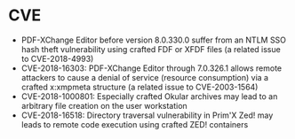 # CVE

* PDF-XChange Editor before version 8.0.330.0 suffer from an NTLM SSO hash theft vulnerability using crafted FDF or XFDF files (a related issue to CVE-2018-4993)
* CVE-2018-16303: PDF-XChange Editor through 7.0.326.1 allows remote attackers to cause a denial of service (resource consumption) via a crafted x:xmpmeta structure (a related issue to CVE-2003-1564)
* CVE-2018-1000801: Especially crafted Okular archives may lead to an arbitrary file creation on the user workstation
* CVE-2018-16518: Directory traversal vulnerability in Prim'X Zed! may leads to remote code execution using crafted ZED! containers

